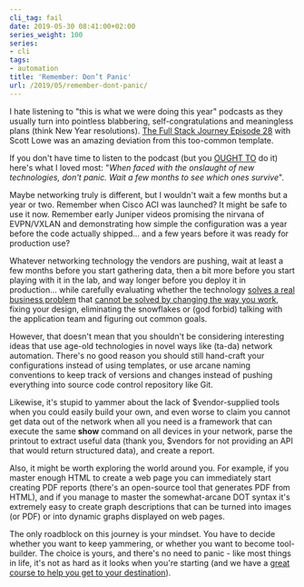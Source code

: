 ```yaml
---
cli_tag: fail
date: 2019-05-30 08:41:00+02:00
series_weight: 100
series:
- cli
tags:
- automation
title: 'Remember: Don’t Panic'
url: /2019/05/remember-dont-panic/
---
```

I hate listening to "this is what we were doing this year" podcasts as they usually turn into pointless blabbering, self-congratulations and meaningless plans (think New Year resolutions). [The Full Stack Journey Episode 28](https://packetpushers.net/podcast/full-stack-journey-028-turning-the-mic-on-scott-lowe/) with Scott Lowe was an amazing deviation from this too-common template.

If you don't have time to listen to the podcast (but you [OUGHT TO](https://tools.ietf.org/html/rfc6919#page-4) do it) here's what I loved most: "*When faced with the onslaught of new technologies, don't panic. Wait a few months to see which ones survive*".
<!--more-->
Maybe networking truly is different, but I wouldn't wait a few months but a year or two. Remember when Cisco ACI was launched? It might be safe to use it now. Remember early Juniper videos promising the nirvana of EVPN/VXLAN and demonstrating how simple the configuration was a year before the code actually shipped... and a few years before it was ready for production use?

Whatever networking technology the vendors are pushing, wait at least a few months before you start gathering data, then a bit more before you start playing with it in the lab, and way longer before you deploy it in production... while carefully evaluating whether the technology [solves a real business problem](/2013/04/this-is-what-makes-networking-so-complex/) that [cannot be solved by changing the way you work](/2013/01/long-distance-vmotion-stretched-ha/), fixing your design, eliminating the snowflakes or (god forbid) talking with the application team and figuring out common goals.

However, that doesn't mean that you shouldn't be considering interesting ideas that use age-old technologies in novel ways like (ta-da) network automation. There's no good reason you should still hand-craft your configurations instead of using templates, or use arcane naming conventions to keep track of versions and changes instead of pushing everything into source code control repository like Git.

Likewise, it's stupid to yammer about the lack of \$vendor-supplied tools when you could easily build your own, and even worse to claim you cannot get data out of the network when all you need is a framework that can execute the same **show** command on all devices in your network, parse the printout to extract useful data (thank you, \$vendors for not providing an API that would return structured data), and create a report.

Also, it might be worth exploring the world around you. For example, if you master enough HTML to create a web page you can immediately start creating PDF reports (there's an open-source tool that generates PDF from HTML), and if you manage to master the somewhat-arcane DOT syntax it's extremely easy to create graph descriptions that can be turned into images (or PDF) or into dynamic graphs displayed on web pages.

The only roadblock on this journey is your mindset. You have to decide whether you want to keep yammering, or whether you want to become tool-builder. The choice is yours, and there's no need to panic - like most things in life, it's not as hard as it looks when you're starting (and we have a [great course to help you get to your destination](https://www.ipspace.net/Building_Network_Automation_Solutions)).
